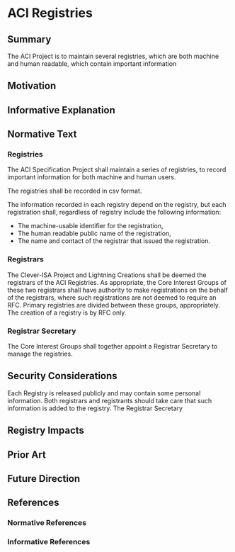 # ACI Registries

## Summary

The ACI Project is to maintain several registries, which are both machine and human readable, which contain important information 

## Motivation

<!--Provide a more concrete reasoning for this proposal-->

## Informative Explanation

<!--Provide an informative explanation of proposal. 
This is intended to be read by someone who wishes to understand the proposal but may not have advanced technical background.
This section is intended for:
* People working with ACI at a high level, probably via tooling,
* People wishing to learn about ACI without delving into low-level details,
* Aiding in understanding the Normative Text section,
* People wishing to learn the structure of the Project (for policy proposals)

This section is not normative-->

## Normative Text

### Registries

The ACI Specification Project shall maintain a series of registries, to record important information for both machine and human users.

The registries shall be recorded in csv format.

The information recorded in each registry depend on the registry, but each registration shall, regardless of registry include the following information:
* The machine-usable identifier for the registration,
* The human readable public name of the registration,
* The name and contact of the registrar that issued the registration. 

### Registrars

The Clever-ISA Project and Lightning Creations shall be deemed the registrars of the ACI Registries. 
As appropriate, the Core Interest Groups of these two registrars shall have authority to make registrations on the behalf of the registrars, 
where such registrations are not deemed to require an RFC. Primary registries are divided between these groups, appropriately.
The creation of a registry is by RFC only.

### Registrar Secretary

The Core Interest Groups shall together appoint a Registrar Secretary to manage the registries. 

## Security Considerations

Each Registry is released publicly and may contain some personal information. 
Both registrars and registrants should take care that such information is added to the registry. The Registrar Secretary 

## Registry Impacts

<!--
If the proposal requires modifying the ACI Registry, indicate it here.
This is typically only done for new well known subclasses or well known classe.

You can omit this section if unused.
-->

## Prior Art

## Future Direction

<!--
Provide an informative explanation of any future possibilities.
-->

## References

### Normative References

<!--List all documents cited normatively here. 
A Normative Reference is a reference within the main text (Normative Text section, Security Considerations, or Registry Impacts) for the meaningful content within.
For example, if you use definitions from another specification, it would be a normative reference.
-->

### Informative References

<!--Include any documents cited to provide informative context only-->